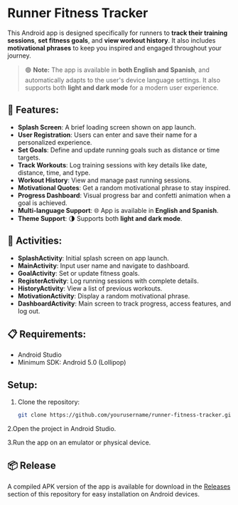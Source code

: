 # Runner Fitness Tracker

This Android app is designed specifically for runners to **track their training sessions**, **set fitness goals**, and **view workout history**. It also includes **motivational phrases** to keep you inspired and engaged throughout your journey.

> 🟢 **Note:** The app is available in **both English and Spanish**, and automatically adapts to the user's device language settings. It also supports both **light and dark mode** for a modern user experience.

## 🏃 Features:
- **Splash Screen**: A brief loading screen shown on app launch.
- **User Registration**: Users can enter and save their name for a personalized experience.
- **Set Goals**: Define and update running goals such as distance or time targets.
- **Track Workouts**: Log training sessions with key details like date, distance, time, and type.
- **Workout History**: View and manage past running sessions.
- **Motivational Quotes**: Get a random motivational phrase to stay inspired.
- **Progress Dashboard**: Visual progress bar and confetti animation when a goal is achieved.
- **Multi-language Support**: 🌐 App is available in **English and Spanish**.
- **Theme Support**: 🌗 Supports both **light and dark mode**.

## 📱 Activities:
- **SplashActivity**: Initial splash screen on app launch.
- **MainActivity**: Input user name and navigate to dashboard.
- **GoalActivity**: Set or update fitness goals.
- **RegisterActivity**: Log running sessions with complete details.
- **HistoryActivity**: View a list of previous workouts.
- **MotivationActivity**: Display a random motivational phrase.
- **DashboardActivity**: Main screen to track progress, access features, and log out.

## 📋 Requirements:
- Android Studio
- Minimum SDK: Android 5.0 (Lollipop)

## Setup:


1. Clone the repository:
   ```bash
   git clone https://github.com/yourusername/runner-fitness-tracker.git
   
2.Open the project in Android Studio.

3.Run the app on an emulator or physical device.



## 📦 Release

A compiled APK version of the app is available for download in the [Releases](https://github.com/kelvinhe04/Runner-App-SoftVII-Parcial-2/releases) section of this repository for easy installation on Android devices.


